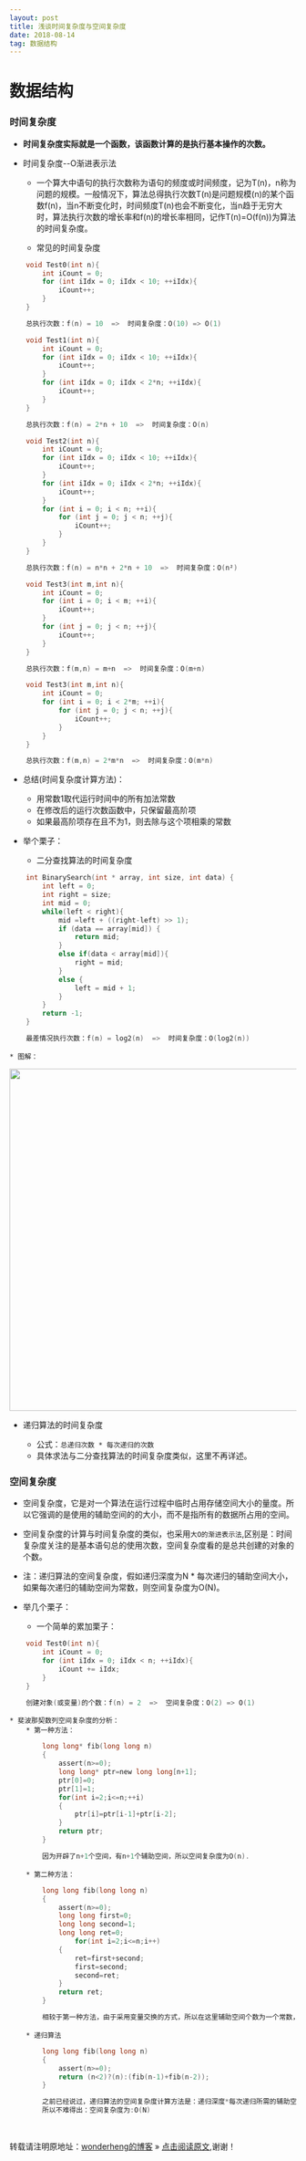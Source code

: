 ```yaml
---
layout: post
title: 浅谈时间复杂度与空间复杂度
date: 2018-08-14
tag: 数据结构 
---   
```


# 数据结构

### 时间复杂度

* **时间复杂度实际就是一个函数，该函数计算的是执行基本操作的次数。**

* 时间复杂度--O渐进表示法
	* 一个算大中语句的执行次数称为语句的频度或时间频度，记为T(n)，n称为问题的规模。一般情况下，算法总得执行次数T(n)是问题规模(n)的某个函数f(n)，当n不断变化时，时间频度T(n)也会不断变化，当n趋于无穷大时，算法执行次数的增长率和f(n)的增长率相同，记作T(n)=O(f(n))为算法的时间复杂度。

	* 常见的时间复杂度
```C
	void Test0(int n){
		int iCount = 0;
		for (int iIdx = 0; iIdx < 10; ++iIdx){
			iCount++;
		}
	}

	总执行次数：f(n) = 10  =>  时间复杂度：O(10) => O(1)	
```

```C
	void Test1(int n){
		int iCount = 0;
		for (int iIdx = 0; iIdx < 10; ++iIdx){
			iCount++;
		}
		for (int iIdx = 0; iIdx < 2*n; ++iIdx){
			iCount++;
		}
	}

	总执行次数：f(n) = 2*n + 10  =>  时间复杂度：O(n)
```

```C
	void Test2(int n){
		int iCount = 0;
		for (int iIdx = 0; iIdx < 10; ++iIdx){
			iCount++;
		}
		for (int iIdx = 0; iIdx < 2*n; ++iIdx){
			iCount++;
		}
		for (int i = 0; i < n; ++i){
			for (int j = 0; j < n; ++j){
				iCount++;
			}
		}
	}

	总执行次数：f(n) = n*n + 2*n + 10  =>  时间复杂度：O(n²)
```

```C
	void Test3(int m,int n){
		int iCount = 0;
		for (int i = 0; i < m; ++i){
			iCount++;
		}
		for (int j = 0; j < n; ++j){
			iCount++;
		}
	}

	总执行次数：f(m,n) = m+n  =>  时间复杂度：O(m+n)	
```

```C
	void Test3(int m,int n){
		int iCount = 0;
		for (int i = 0; i < 2*m; ++i){
			for (int j = 0; j < n; ++j){
				iCount++;
			}
		}
	}

	总执行次数：f(m,n) = 2*m*n  =>  时间复杂度：O(m*n)	
```

* 总结(时间复杂度计算方法)：

	* 用常数1取代运行时间中的所有加法常数
	* 在修改后的运行次数函数中，只保留最高阶项
	* 如果最高阶项存在且不为1，则去除与这个项相乘的常数
	
* 举个栗子：
	* 二分查找算法的时间复杂度
```C
	int BinarySearch(int * array, int size, int data) {
		int left = 0;
		int right = size;
		int mid = 0;
		while(left < right){
			mid =left + ((right-left) >> 1);
			if (data == array[mid]) {
				return mid;
			}
			else if(data < array[mid]){
				right = mid;
			}
			else {
				left = mid + 1;
			}
		}
		return -1;
	}

	最差情况执行次数：f(n) = log2(n)  =>  时间复杂度：O(log2(n))
```
	* 图解：
<div align="center">
	<img src="/images/posts/shujujiegou/1.png" height="600" width="1000">  
</div>

* 递归算法的时间复杂度

	* 公式：`总递归次数 * 每次递归的次数`
	* 具体求法与二分查找算法的时间复杂度类似，这里不再详述。

### 空间复杂度

* 空间复杂度，它是对一个算法在运行过程中临时占用存储空间大小的量度。所以它强调的是使用的辅助空间的的大小，而不是指所有的数据所占用的空间。
* 空间复杂度的计算与时间复杂度的类似，也采用`大O的渐进表示法`,区别是：时间复杂度关注的是基本语句总的使用次数，空间复杂度看的是总共创建的对象的个数。
* 注：递归算法的空间复杂度，假如递归深度为N * 每次递归的辅助空间大小，如果每次递归的辅助空间为常数，则空间复杂度为O(N)。

* 举几个栗子：

	* 一个简单的累加栗子：
```C
	void Test0(int n){
		int iCount = 0;
		for (int iIdx = 0; iIdx < n; ++iIdx){
			iCount += iIdx;
		}
	}

	创建对象(或变量)的个数：f(n) = 2  =>  空间复杂度：O(2) => O(1)	
```

	* 斐波那契数列空间复杂度的分析：
		* 第一种方法：
```C
		long long* fib(long long n)
		{
			assert(n>=0);
			long long* ptr=new long long[n+1];
			ptr[0]=0;
			ptr[1]=1;
			for(int i=2;i<=n;++i)
			{
				ptr[i]=ptr[i-1]+ptr[i-2];
			}
			return ptr;
		}

		因为开辟了n+1个空间，有n+1个辅助空间，所以空间复杂度为O(n).
```

		* 第二种方法：
```C
		long long fib(long long n)
		{
			assert(n>=0);
			long long first=0;
			long long second=1;
			long long ret=0;
		        for(int i=2;i<=n;i++)
			{
				ret=first+second;
				first=second;
				second=ret;
			}
			return ret;
		}

		相较于第一种方法，由于采用变量交换的方式，所以在这里辅助空间个数为一个常数，空间复杂度为O(1).
```

		* 递归算法
```C
		long long fib(long long n)
		{
			assert(n>=0);
			return (n<2)?(n):(fib(n-1)+fib(n-2));
		}

		之前已经说过，递归算法的空间复杂度计算方法是：递归深度*每次递归所需的辅助空间个数。
		所以不难得出：空间复杂度为:O(N)
```

<br>

转载请注明原地址：[wonderheng的博客](http://www.wonderheng.top) » [点击阅读原文](),谢谢！